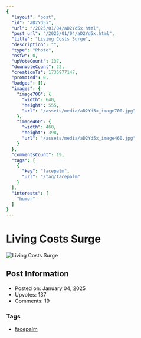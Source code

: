 ```yaml
---
{
  "layout": "post",
  "id": "aD2Yd5x",
  "url": "/2025/01/04/aD2Yd5x.html",
  "post_url": "/2025/01/04/aD2Yd5x.html",
  "title": "Living Costs Surge",
  "description": "",
  "type": "Photo",
  "nsfw": 0,
  "upVoteCount": 137,
  "downVoteCount": 22,
  "creationTs": 1735977147,
  "promoted": 0,
  "badges": [],
  "images": {
    "image700": {
      "width": 640,
      "height": 555,
      "url": "/assets/media/aD2Yd5x_image700.jpg"
    },
    "image460": {
      "width": 460,
      "height": 398,
      "url": "/assets/media/aD2Yd5x_image460.jpg"
    }
  },
  "commentsCount": 19,
  "tags": [
    {
      "key": "facepalm",
      "url": "/tag/facepalm"
    }
  ],
  "interests": [
    "humor"
  ]
}
---
```


# Living Costs Surge

![Living Costs Surge](/assets/media/aD2Yd5x_image700.jpg)

## Post Information

- Posted on: January 04, 2025
- Upvotes: 137
- Comments: 19

### Tags

- [facepalm](/tag/facepalm)
